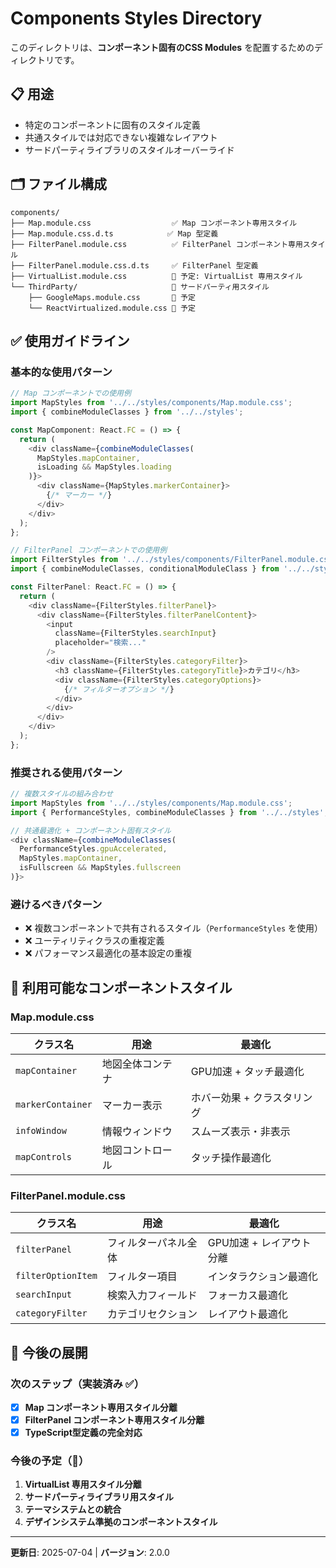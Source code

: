 # Components Styles Directory

このディレクトリは、**コンポーネント固有のCSS Modules** を配置するためのディレクトリです。

## 📋 用途

- 特定のコンポーネントに固有のスタイル定義
- 共通スタイルでは対応できない複雑なレイアウト
- サードパーティライブラリのスタイルオーバーライド

## 🗂️ ファイル構成

```text
components/
├── Map.module.css                  ✅ Map コンポーネント専用スタイル
├── Map.module.css.d.ts            ✅ Map 型定義
├── FilterPanel.module.css          ✅ FilterPanel コンポーネント専用スタイル
├── FilterPanel.module.css.d.ts     ✅ FilterPanel 型定義
├── VirtualList.module.css          🚀 予定: VirtualList 専用スタイル
└── ThirdParty/                     📁 サードパーティ用スタイル
    ├── GoogleMaps.module.css       🚀 予定
    └── ReactVirtualized.module.css 🚀 予定
```

## ✅ 使用ガイドライン

### 基本的な使用パターン

```typescript
// Map コンポーネントでの使用例
import MapStyles from '../../styles/components/Map.module.css';
import { combineModuleClasses } from '../../styles';

const MapComponent: React.FC = () => {
  return (
    <div className={combineModuleClasses(
      MapStyles.mapContainer,
      isLoading && MapStyles.loading
    )}>
      <div className={MapStyles.markerContainer}>
        {/* マーカー */}
      </div>
    </div>
  );
};
```

```typescript
// FilterPanel コンポーネントでの使用例
import FilterStyles from '../../styles/components/FilterPanel.module.css';
import { combineModuleClasses, conditionalModuleClass } from '../../styles';

const FilterPanel: React.FC = () => {
  return (
    <div className={FilterStyles.filterPanel}>
      <div className={FilterStyles.filterPanelContent}>
        <input
          className={FilterStyles.searchInput}
          placeholder="検索..."
        />
        <div className={FilterStyles.categoryFilter}>
          <h3 className={FilterStyles.categoryTitle}>カテゴリ</h3>
          <div className={FilterStyles.categoryOptions}>
            {/* フィルターオプション */}
          </div>
        </div>
      </div>
    </div>
  );
};
```

### 推奨される使用パターン

```typescript
// 複数スタイルの組み合わせ
import MapStyles from '../../styles/components/Map.module.css';
import { PerformanceStyles, combineModuleClasses } from '../../styles';

// 共通最適化 + コンポーネント固有スタイル
<div className={combineModuleClasses(
  PerformanceStyles.gpuAccelerated,
  MapStyles.mapContainer,
  isFullscreen && MapStyles.fullscreen
)}>
```

### 避けるべきパターン

- ❌ 複数コンポーネントで共有されるスタイル（`PerformanceStyles` を使用）
- ❌ ユーティリティクラスの重複定義
- ❌ パフォーマンス最適化の基本設定の重複

## 🚀 利用可能なコンポーネントスタイル

### Map.module.css

| クラス名          | 用途             | 最適化                      |
| ----------------- | ---------------- | --------------------------- |
| `mapContainer`    | 地図全体コンテナ | GPU加速 + タッチ最適化      |
| `markerContainer` | マーカー表示     | ホバー効果 + クラスタリング |
| `infoWindow`      | 情報ウィンドウ   | スムーズ表示・非表示        |
| `mapControls`     | 地図コントロール | タッチ操作最適化            |

### FilterPanel.module.css

| クラス名           | 用途                 | 最適化                   |
| ------------------ | -------------------- | ------------------------ |
| `filterPanel`      | フィルターパネル全体 | GPU加速 + レイアウト分離 |
| `filterOptionItem` | フィルター項目       | インタラクション最適化   |
| `searchInput`      | 検索入力フィールド   | フォーカス最適化         |
| `categoryFilter`   | カテゴリセクション   | レイアウト最適化         |

## 🎯 今後の展開

### 次のステップ（実装済み ✅）

- [x] **Map コンポーネント専用スタイル分離**
- [x] **FilterPanel コンポーネント専用スタイル分離**
- [x] **TypeScript型定義の完全対応**

### 今後の予定（🚀）

1. **VirtualList 専用スタイル分離**
2. **サードパーティライブラリ用スタイル**
3. **テーマシステムとの統合**
4. **デザインシステム準拠のコンポーネントスタイル**

---

**更新日**: 2025-07-04 | **バージョン**: 2.0.0
